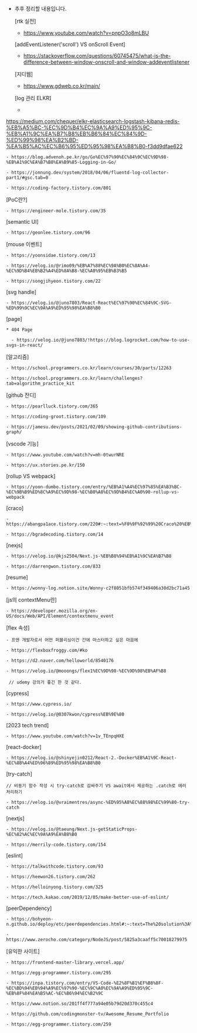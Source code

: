 * 추후 정리할 내용입니다.

  [rtk 실전]

    - https://www.youtube.com/watch?v=pnpO3o8mLBU

  [addEventListener('scroll') VS onScroll Event]

    - https://stackoverflow.com/questions/60745475/what-is-the-difference-between-window-onscroll-and-window-addeventlistener

  [지디웹]

    - https://www.gdweb.co.kr/main/


  [log 관리 ELKR]

    - 
https://medium.com/chequer/elkr-elasticsearch-logstash-kibana-redis-%EB%A5%BC-%EC%9D%B4%EC%9A%A9%ED%95%9C-%EB%A1%9C%EA%B7%B8%EB%B6%84%EC%84%9D-%ED%99%98%EA%B2%BD-%EA%B5%AC%EC%B6%95%ED%95%98%EA%B8%B0-f3dd9dfae622

    - https://blog.advenoh.pe.kr/go/Go%EC%97%90%EC%84%9C%EC%9D%98-%EB%A1%9C%EA%B7%B8%EA%B9%85-Logging-in-Go/

    - https://jonnung.dev/system/2018/04/06/fluentd-log-collector-part1/#gsc.tab=0

    - https://coding-factory.tistory.com/801


  [PoC란?]

    - https://engineer-mole.tistory.com/35

  [semantic UI]

    - https://geonlee.tistory.com/96

  [mouse 이벤트]

    - https://yoonsidae.tistory.com/13

    - https://velog.io/@rimo09/%EB%A7%88%EC%9A%B0%EC%8A%A4-%EC%9D%B4%EB%B2%A4%ED%8A%B8-%EC%A0%95%EB%B3%B5

    - https://songjihyeon.tistory.com/22

  [svg handle]

    - https://velog.io/@juno7803/React-React%EC%97%90%EC%84%9C-SVG-%ED%99%9C%EC%9A%A9%ED%95%98%EA%B8%B0

  [page]

    * 404 Page

      - https://velog.io/@juno7803/!https://blog.logrocket.com/how-to-use-svgs-in-react/

    
  [알고리즘]

    - https://school.programmers.co.kr/learn/courses/30/parts/12263

    - https://school.programmers.co.kr/learn/challenges?tab=algorithm_practice_kit

  [github 잔디]

    - https://pearlluck.tistory.com/365

    - https://coding-groot.tistory.com/109

    - https://jamesu.dev/posts/2021/02/09/showing-github-contributions-graph/


  [vscode 기능]

    - https://www.youtube.com/watch?v=mh-0twurNRE

    - https://ux.stories.pe.kr/150

  [rollup VS webpack]
    
    - https://yoon-dumbo.tistory.com/entry/%EB%A1%A4%EC%97%85%EA%B3%BC-%EC%9B%B9%ED%8C%A9%EC%9D%98-%EC%B0%A8%EC%9D%B4%EC%A0%90-rollup-vs-webpack

  [craco]

    - https://abangpa1ace.tistory.com/220#:~:text=%F0%9F%92%99%20Craco%20%EB%9E%80%3F,%EB%8D%AE%EC%96%B4%EC%93%B0%EA%B8%B0%20%EC%9C%84%ED%95%9C%20%ED%8C%A8%ED%82%A4%EC%A7%80%EC%9D%B4%EB%8B%A4
    
    - https://bgradecoding.tistory.com/14

  [nexjs]
    
    - https://velog.io/@kjs2504/Next.js-%EB%B8%94%EB%A1%9C%EA%B7%B8

    - https://darrengwon.tistory.com/833

  [resume]

    - https://wonny-log.notion.site/Wonny-c2f8051bfb574f349406a30d2bc71a45

  [js의 contextMenu란]

    - https://developer.mozilla.org/en-US/docs/Web/API/Element/contextmenu_event

  [flex 속성]

    - 프엔 개발자로서 어떤 퍼블리싱이건 간에 마스터하고 싶은 마음에

    - https://flexboxfroggy.com/#ko

    - https://d2.naver.com/helloworld/8540176

    - https://velog.io/@mooongs/flex1%EC%9D%98-%EC%9D%98%EB%AF%B8 

     // udemy 강의가 좋긴 한 것 같다.

  [cypress]

    - https://www.cypress.io/

    - https://velog.io/@0307kwon/cypress%EB%9E%80

  [2023 tech trend]

    - https://www.youtube.com/watch?v=1v_TEnpqHXE


  [react-docker]

    - https://velog.io/@shinyejin0212/React-2.-Docker%EB%A1%9C-React-%EC%8B%A4%ED%96%89%ED%95%98%EA%B8%B0


  [try-catch]

    // 비동기 함수 작성 시 try-catch로 감싸주기 VS await에서 제공하는 .catch로 에러 처리하기

    - https://velog.io/@vraimentres/async-%ED%95%A8%EC%88%98%EC%99%80-try-catch

  [nextjs]

    - https://velog.io/@taeung/Next.js-getStaticProps-%EC%82%AC%EC%9A%A9%EA%B8%B0

    - https://merrily-code.tistory.com/154


  [eslint]

    - https://talkwithcode.tistory.com/93

    - https://heewon26.tistory.com/262

    - https://helloinyong.tistory.com/325

    - https://tech.kakao.com/2019/12/05/make-better-use-of-eslint/


  [peerDependency]

    - https://bohyeon-n.github.io/deploy/etc/peerdependencies.html#:~:text=The%20solution%3A%20Peer%20Dependencies&text=dependency%EB%8A%94%20%EB%82%B4%EA%B0%80%20%EB%A7%8C%EB%93%A0%20%EB%AA%A8%EB%93%88,%ED%98%B8%ED%99%98%EC%84%B1%EC%9D%84%20%ED%91%9C%EC%8B%9C%ED%95%98%EB%8A%94%20%EA%B2%83%EC%9D%B4%EB%8B%A4.

    - https://www.zerocho.com/category/NodeJS/post/5825a3caaff5c70018279975

  [유익한 사이트]

    - https://frontend-master-library.vercel.app/

    - https://egg-programmer.tistory.com/295

    - https://inpa.tistory.com/entry/VS-Code-%E2%8F%B1%EF%B8%8F-%EC%BD%94%EB%94%A9%EC%97%90-%EC%9C%A0%EC%9A%A9%ED%95%9C-%EB%8F%84%EA%B5%AC-%EC%B6%94%EC%B2%9C

    - https://www.notion.so/201ff4f777a94e05b79d20d370c455c4

    - https://github.com/codingmonster-tv/Awesome_Resume_Portfolio

    - https://egg-programmer.tistory.com/259
